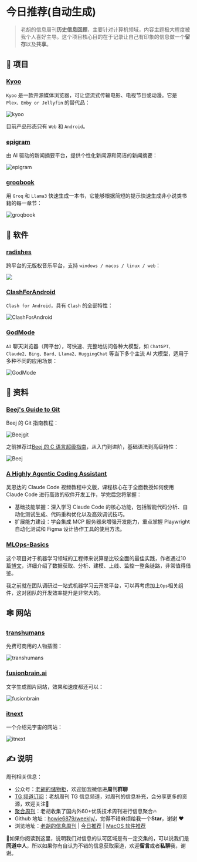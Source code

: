 # 今日推荐(自动生成)

> 老胡的信息周刊**历史信息回顾**，主要针对计算机领域，内容主题极大程度被我个人喜好主导。这个项目核心目的在于记录让自己有印象的信息做一个**留存**以及**共享**。


## 🎯 项目 

### [Kyoo](https://github.com/zoriya/Kyoo)

`Kyoo` 是一款开源媒体浏览器，可让您流式传输电影、电视节目或动漫。它是 `Plex、Emby or Jellyfin` 的替代品：

![kyoo](https://images-1252557999.file.myqcloud.com/uPic/kyoo.jpg)

目前产品形态只有 `Web` 和 `Android`。 

### [epigram](https://github.com/panda-sandeep/epigram)

由 AI 驱动的新闻摘要平台，提供个性化新闻源和简洁的新闻摘要：

![epigram](https://images-1252557999.file.myqcloud.com/uPic/8HnhXD.png) 

### [groqbook](https://github.com/Bklieger/groqbook)

用 `Groq` 和 `Llama3` 快速生成一本书，它能够根据简短的提示快速生成非小说类书籍的每一章节：

![groqbook](https://images-1252557999.file.myqcloud.com/uPic/groqbook.jpg) 

## 🤖 软件 

### [radishes](https://github.com/radishes-music/radishes)

跨平台的无版权音乐平台，支持 `windows / macos / linux / web`：

![](https://images-1252557999.file.myqcloud.com/uPic/radishes.jpeg) 

### [ClashForAndroid](https://github.com/Kr328/ClashForAndroid)

`Clash for Android`，具有 `Clash` 的全部特性：

![ClashForAndroid](https://images-1252557999.file.myqcloud.com/uPic/ClashForAndroid.jpg) 

### [GodMode](https://github.com/smol-ai/GodMode/)

`AI` 聊天浏览器（跨平台），可快速、完整地访问各种大模型，如 `ChatGPT、Claude2、Bing、Bard、Llama2、HuggingChat` 等当下多个主流 AI 大模型，适用于多种不同的应用场景：

![GodMode](https://images-1252557999.file.myqcloud.com/uPic/GodMode.png) 

## 👀 资料 

### [Beej's Guide to Git](https://beej.us/guide/bggit/html/split/index.html)

Beej 的 Git 指南教程：

![Beejgit](https://images-1252557999.file.myqcloud.com/uPic/UAP5Fj.png)

之前推荐过[Beej 的 C 语言超级指南](https://beej.us/guide/bgc/html/split/)，从入门到进阶，基础语法到高级特性：

![Beej](https://images-1252557999.file.myqcloud.com/uPic/1XOLrv.png) 

### [A Highly Agentic Coding Assistant](https://www.bilibili.com/video/BV1k1bBzTEF5/)

吴恩达的  Claude Code 视频教程中文版，课程核心在于全面教授如何使用 Claude Code 进行高效的软件开发工作，学完后您将掌握：

- 基础技能掌握：深入学习 Claude Code 的核心功能，包括智能代码分析、自动化测试生成、代码重构优化以及高效调试技巧。
- 扩展能力建设：学会集成 MCP 服务器来增强开发能力，重点掌握 Playwright 自动化测试和 Figma 设计协作工具的使用方法。 

### [MLOps-Basics](https://github.com/graviraja/MLOps-Basics)

这个项目对于机器学习领域的工程师来说算是比较全面的最佳实践，作者通过10篇[博文](hhttps://www.ravirajag.dev/)，详细介绍了数据获取、分析、建模、上线、监控一整条链路，非常值得借鉴。

我之前就在团队调研过一站式机器学习云开发平台，可以再考虑加上`Ops`相关组件，这对团队的开发效率提升是非常大的。 

## 🕸 网站 

### [transhumans](https://www.transhumans.xyz/)

免费可商用的人物插图：

![transhumans](https://images-1252557999.file.myqcloud.com/uPic/transhumans.jpg) 

### [fusionbrain.ai](https://fusionbrain.ai/diffusion)

文字生成图片网站，效果和速度都还可以：

![fusionbrain](https://images-1252557999.file.myqcloud.com/uPic/fusionbrain.jpg) 

### [itnext](https://itnext.cn/)

一个介绍元宇宙的网站：

![itnext](https://images-1252557999.file.myqcloud.com/uPic/yc7Zhp.png) 

## ✍️ 说明

周刊相关信息：

- 公众号：[老胡的储物柜](https://images-1252557999.file.myqcloud.com/uPic/ETIbMe.jpg)，欢迎加我微信进**周刊群聊**
- [TG 频道订阅](https://t.me/howie_weekly)：老胡周刊 TG 信息频道，对周刊的信息补充，会分享更多的资源，欢迎关注👏
- [聚合周刊](https://www.fre321.com/weekly)：老胡收集了国内外60+优质技术周刊进行信息聚合🔥
- Github 地址：[howie6879/weekly/](https://github.com/howie6879/weekly/)，觉得不错麻烦给我一个**Star**，谢谢 ❤️
- 浏览地址：[老胡的信息周刊](https://weekly.howie6879.com) | [今日推荐](https://weekly.howie6879.com/recommend/index.html) | [MacOS 软件推荐](https://weekly.howie6879.com/soft/mac.html)

🙌如果你阅读到这里，说明我们对信息的认可区域是有一定交集的，可以说我们是**同道中人**，所以如果你有自认为不错的信息获取渠道，欢迎**留言**或者**私聊**我，谢谢。